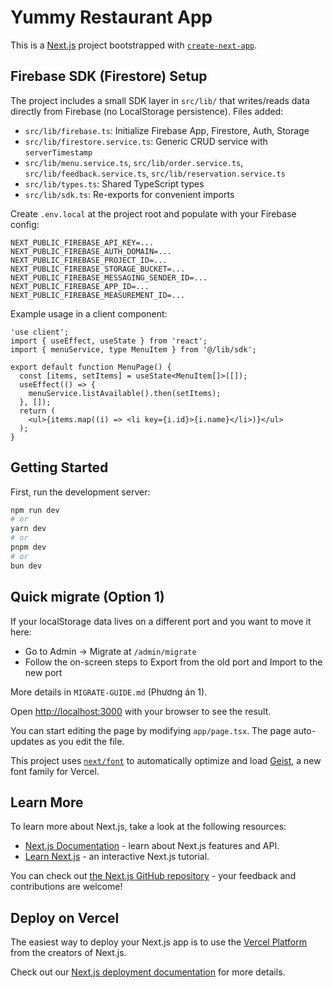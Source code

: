 # Yummy Restaurant App

This is a [Next.js](https://nextjs.org) project bootstrapped with [`create-next-app`](https://nextjs.org/docs/app/api-reference/cli/create-next-app).

## Firebase SDK (Firestore) Setup

The project includes a small SDK layer in `src/lib/` that writes/reads data directly from Firebase (no LocalStorage persistence). Files added:

- `src/lib/firebase.ts`: Initialize Firebase App, Firestore, Auth, Storage
- `src/lib/firestore.service.ts`: Generic CRUD service with `serverTimestamp`
- `src/lib/menu.service.ts`, `src/lib/order.service.ts`, `src/lib/feedback.service.ts`, `src/lib/reservation.service.ts`
- `src/lib/types.ts`: Shared TypeScript types
- `src/lib/sdk.ts`: Re-exports for convenient imports

Create `.env.local` at the project root and populate with your Firebase config:

```env
NEXT_PUBLIC_FIREBASE_API_KEY=...
NEXT_PUBLIC_FIREBASE_AUTH_DOMAIN=...
NEXT_PUBLIC_FIREBASE_PROJECT_ID=...
NEXT_PUBLIC_FIREBASE_STORAGE_BUCKET=...
NEXT_PUBLIC_FIREBASE_MESSAGING_SENDER_ID=...
NEXT_PUBLIC_FIREBASE_APP_ID=...
NEXT_PUBLIC_FIREBASE_MEASUREMENT_ID=...
```

Example usage in a client component:

```tsx
'use client';
import { useEffect, useState } from 'react';
import { menuService, type MenuItem } from '@/lib/sdk';

export default function MenuPage() {
  const [items, setItems] = useState<MenuItem[]>([]);
  useEffect(() => {
    menuService.listAvailable().then(setItems);
  }, []);
  return (
    <ul>{items.map((i) => <li key={i.id}>{i.name}</li>)}</ul>
  );
}
```

## Getting Started

First, run the development server:

```bash
npm run dev
# or
yarn dev
# or
pnpm dev
# or
bun dev
```

## Quick migrate (Option 1)

If your localStorage data lives on a different port and you want to move it here:

- Go to Admin → Migrate at `/admin/migrate`
- Follow the on-screen steps to Export from the old port and Import to the new port

More details in `MIGRATE-GUIDE.md` (Phương án 1).

Open [http://localhost:3000](http://localhost:3000) with your browser to see the result.

You can start editing the page by modifying `app/page.tsx`. The page auto-updates as you edit the file.

This project uses [`next/font`](https://nextjs.org/docs/app/building-your-application/optimizing/fonts) to automatically optimize and load [Geist](https://vercel.com/font), a new font family for Vercel.

## Learn More

To learn more about Next.js, take a look at the following resources:

- [Next.js Documentation](https://nextjs.org/docs) - learn about Next.js features and API.
- [Learn Next.js](https://nextjs.org/learn) - an interactive Next.js tutorial.

You can check out [the Next.js GitHub repository](https://github.com/vercel/next.js) - your feedback and contributions are welcome!

## Deploy on Vercel

The easiest way to deploy your Next.js app is to use the [Vercel Platform](https://vercel.com/new?utm_medium=default-template&filter=next.js&utm_source=create-next-app&utm_campaign=create-next-app-readme) from the creators of Next.js.

Check out our [Next.js deployment documentation](https://nextjs.org/docs/app/building-your-application/deploying) for more details.
